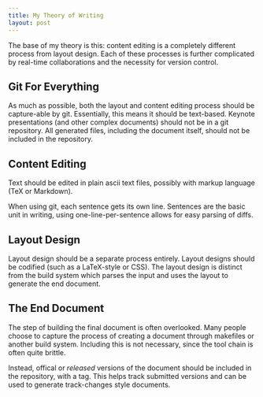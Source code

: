 ```yaml
---
title: My Theory of Writing
layout: post
---
```


The base of my theory is this: content editing is a completely different process from layout design.
Each of these processes is further complicated by real-time collaborations and the necessity for version control.

## Git For Everything

As much as possible, both the layout and content editing process should be capture-able by git.
Essentially, this means it should be text-based.
Keynote presentations (and other complex documents) should not be in a git repository.
All generated files, including the document itself, should not be included in the repository.

## Content Editing

Text should be edited in plain ascii text files, possibly with markup language (TeX or Markdown).

When using git, each sentence gets its own line.
Sentences are the basic unit in writing, using one-line-per-sentence allows for easy parsing of diffs.

## Layout Design

Layout design should be a separate process entirely.
Layout designs should be codified (such as a LaTeX-style or CSS).
The layout design is distinct from the build system which parses the input and uses the layout to generate the end document.

## The End Document

The step of building the final document is often overlooked.
Many people choose to capture the process of creating a document through makefiles or another build system.
Including this is not necessary, since the tool chain is often quite brittle.

Instead, offical or *released* versions of the document should be included in the repository, with a tag.
This helps track submitted versions and can be used to generate track-changes style documents.
